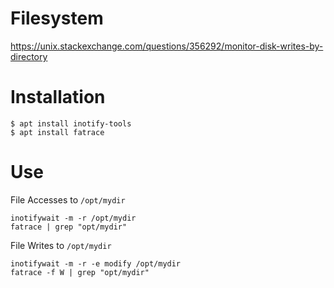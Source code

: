 # Filesystem

https://unix.stackexchange.com/questions/356292/monitor-disk-writes-by-directory

# Installation
```
$ apt install inotify-tools
$ apt install fatrace
```
 
# Use
File Accesses to `/opt/mydir`
```
inotifywait -m -r /opt/mydir
fatrace | grep "opt/mydir"
```

File Writes to `/opt/mydir`
``` 
inotifywait -m -r -e modify /opt/mydir
fatrace -f W | grep "opt/mydir"
```
